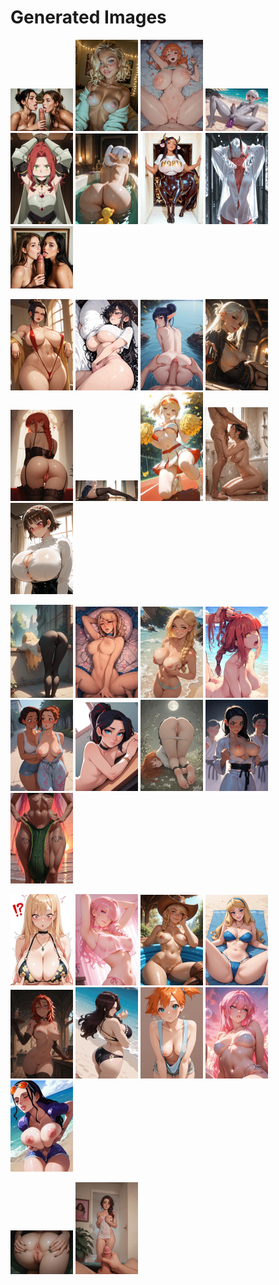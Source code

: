 # Generated Images



<img src="2025_10_06_01_thumb.webp" width="100"/> <img src="2025_10_06_02_thumb.webp" width="100"/> <img src="2025_10_06_03_thumb.webp" width="100"/> <img src="2025_10_06_04_thumb.webp" width="100"/> <img src="2025_10_06_05_thumb.webp" width="100"/> <img src="2025_10_06_06_thumb.webp" width="100"/> <img src="2025_10_06_07_thumb.webp" width="100"/> <img src="2025_10_06_08_thumb.webp" width="100"/> <img src="2025_10_06_09_thumb.webp" width="100"/>

<img src="2025_10_06_10_thumb.webp" width="100"/> <img src="2025_10_06_11_thumb.webp" width="100"/> <img src="2025_10_06_12_thumb.webp" width="100"/> <img src="2025_10_06_13_thumb.webp" width="100"/> <img src="2025_10_06_14_thumb.webp" width="100"/> <img src="2025_10_06_15_thumb.webp" width="100"/> <img src="2025_10_06_16_thumb.webp" width="100"/> <img src="2025_10_06_17_thumb.webp" width="100"/> <img src="2025_10_06_18_thumb.webp" width="100"/>

<img src="2025_10_06_19_thumb.webp" width="100"/> <img src="2025_10_06_20_thumb.webp" width="100"/> <img src="2025_10_06_21_thumb.webp" width="100"/> <img src="2025_10_06_22_thumb.webp" width="100"/> <img src="2025_10_06_23_thumb.webp" width="100"/> <img src="2025_10_06_24_thumb.webp" width="100"/> <img src="2025_10_06_25_thumb.webp" width="100"/> <img src="2025_10_06_26_thumb.webp" width="100"/> <img src="2025_10_06_27_thumb.webp" width="100"/>

<img src="2025_10_06_28_thumb.webp" width="100"/> <img src="2025_10_06_29_thumb.webp" width="100"/> <img src="2025_10_06_30_thumb.webp" width="100"/> <img src="2025_10_06_31_thumb.webp" width="100"/> <img src="2025_10_06_32_thumb.webp" width="100"/> <img src="2025_10_06_33_thumb.webp" width="100"/> <img src="2025_10_06_34_thumb.webp" width="100"/> <img src="2025_10_06_35_thumb.webp" width="100"/> <img src="2025_10_06_36_thumb.webp" width="100"/>

<img src="2025_10_06_37_thumb.webp" width="100"/> <img src="2025_10_06_38_thumb.webp" width="100"/>